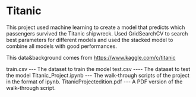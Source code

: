 # Titanic
This project used machine learning to create a model that predicts which passengers survived the Titanic shipwreck. Used GridSearchCV to search best parameters for different models and used the stacked model to combine all models with good performances.

 This data&background comes from https://www.kaggle.com/c/titanic

train.csv --- The dataset to train the model
test.csv ---- The dataset to test the model
Titanic_Project.ipynb --- The walk-through scripts of the project in the format of ipynb.
TitanicProjectedition.pdf --- A PDF version of the walk-through script.
